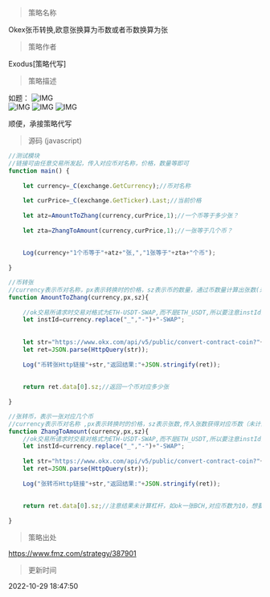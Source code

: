 
> 策略名称

Okex张币转换,欧意张换算为币数或者币数换算为张

> 策略作者

Exodus[策略代写]

> 策略描述

如题：
![IMG](https://www.fmz.com/upload/asset/1f4d7d7de4354276de970.png)  
![IMG](https://www.fmz.com/upload/asset/1f448a3f706ccc2712c15.png) 
![IMG](https://www.fmz.com/upload/asset/1f43c354a217fb6575477.png) 
![IMG](https://www.fmz.com/upload/asset/1f4073ba260e47fcc5a3c.png) 


顺便，承接策略代写



> 源码 (javascript)

``` javascript
//测试模块
//链接可由任意交易所发起，传入对应币对名称，价格，数量等即可
function main() {
    
    let currency=_C(exchange.GetCurrency);//币对名称
    
    let curPrice=_C(exchange.GetTicker).Last;//当前价格
    
    let atz=AmountToZhang(currency,curPrice,1);//一个币等于多少张？
    
    let zta=ZhangToAmount(currency,curPrice,1);//一张等于几个币？
    
    
    Log(currency+"1个币等于"+atz+"张,","1张等于"+zta+"个币");
    
}

//币转张
//currency表示币对名称，px表示转换时的价格，sz表示币的数量，通过币数量计算出张数(未计算杠杆)
function AmountToZhang(currency,px,sz){
    
    //ok交易所请求时交易对格式为ETH-USDT-SWAP,而不是ETH_USDT,所以要注意instId的下划线必须要转换成-，也就是减号
    let instId=currency.replace("_","-")+"-SWAP";
    
    
    let str="https://www.okx.com/api/v5/public/convert-contract-coin?"+"instId="+instId+"&px="+px+"&sz="+sz;
    let ret=JSON.parse(HttpQuery(str));
    
    Log("币转张Http链接"+str,"返回结果:"+JSON.stringify(ret));
    
    
    return ret.data[0].sz;//返回一个币对应多少张
    
}

//张转币，表示一张对应几个币
//currency表示币对名称 ,px表示转换时的价格，sz表示张数,传入张数获得对应币数（未计算杠杆）
function ZhangToAmount(currency,px,sz){
    //ok交易所请求时交易对格式为ETH-USDT-SWAP,而不是ETH_USDT,所以要注意instId的下划线必须要转换成-，也就是减号
    let instId=currency.replace("_","-")+"-SWAP";
    
    let str="https://www.okx.com/api/v5/public/convert-contract-coin?"+"type=2&instId="+instId+"&px="+px+"&sz="+sz;
    let ret=JSON.parse(HttpQuery(str));
    
    Log("张转币Http链接"+str,"返回结果:"+JSON.stringify(ret));
    
    
    return ret.data[0].sz;//注意结果未计算杠杆，如ok一张BCH,对应币数为10，想要在其他交易所下单等量保证金的币就要计算杠杆，也就是下10/20(杠杆)，0.5个币.
    
}
```

> 策略出处

https://www.fmz.com/strategy/387901

> 更新时间

2022-10-29 18:47:50
